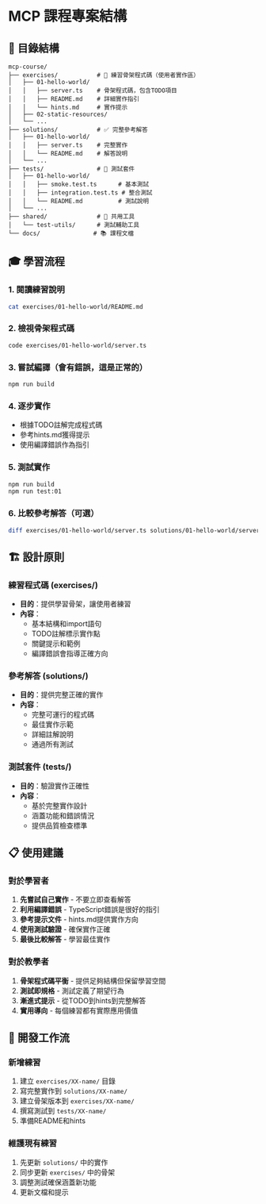 # MCP 課程專案結構

## 📁 目錄結構

```
mcp-course/
├── exercises/           # 🎯 練習骨架程式碼（使用者實作區）
│   ├── 01-hello-world/
│   │   ├── server.ts    # 骨架程式碼，包含TODO項目
│   │   ├── README.md    # 詳細實作指引
│   │   └── hints.md     # 實作提示
│   ├── 02-static-resources/
│   └── ...
├── solutions/           # ✅ 完整參考解答
│   ├── 01-hello-world/
│   │   ├── server.ts    # 完整實作
│   │   └── README.md    # 解答說明
│   └── ...
├── tests/               # 🧪 測試套件
│   ├── 01-hello-world/
│   │   ├── smoke.test.ts      # 基本測試
│   │   ├── integration.test.ts # 整合測試
│   │   └── README.md          # 測試說明
│   └── ...
├── shared/              # 🔧 共用工具
│   └── test-utils/      # 測試輔助工具
└── docs/               # 📚 課程文檔
```

## 🎓 學習流程

### 1. 閱讀練習說明
```bash
cat exercises/01-hello-world/README.md
```

### 2. 檢視骨架程式碼
```bash
code exercises/01-hello-world/server.ts
```

### 3. 嘗試編譯（會有錯誤，這是正常的）
```bash
npm run build
```

### 4. 逐步實作
- 根據TODO註解完成程式碼
- 參考hints.md獲得提示
- 使用編譯錯誤作為指引

### 5. 測試實作
```bash
npm run build
npm run test:01
```

### 6. 比較參考解答（可選）
```bash
diff exercises/01-hello-world/server.ts solutions/01-hello-world/server.ts
```

## 🏗️ 設計原則

### 練習程式碼 (exercises/)
- **目的**：提供學習骨架，讓使用者練習
- **內容**：
  - 基本結構和import語句
  - TODO註解標示實作點
  - 關鍵提示和範例
  - 編譯錯誤會指導正確方向

### 參考解答 (solutions/)
- **目的**：提供完整正確的實作
- **內容**：
  - 完整可運行的程式碼
  - 最佳實作示範
  - 詳細註解說明
  - 通過所有測試

### 測試套件 (tests/)
- **目的**：驗證實作正確性
- **內容**：
  - 基於完整實作設計
  - 涵蓋功能和錯誤情況
  - 提供品質檢查標準

## 📋 使用建議

### 對於學習者
1. **先嘗試自己實作** - 不要立即查看解答
2. **利用編譯錯誤** - TypeScript錯誤是很好的指引
3. **參考提示文件** - hints.md提供實作方向
4. **使用測試驗證** - 確保實作正確
5. **最後比較解答** - 學習最佳實作

### 對於教學者
1. **骨架程式碼平衡** - 提供足夠結構但保留學習空間
2. **測試即規格** - 測試定義了期望行為
3. **漸進式提示** - 從TODO到hints到完整解答
4. **實用導向** - 每個練習都有實際應用價值

## 🔄 開發工作流

### 新增練習
1. 建立 `exercises/XX-name/` 目錄
2. 寫完整實作到 `solutions/XX-name/`
3. 建立骨架版本到 `exercises/XX-name/`
4. 撰寫測試到 `tests/XX-name/`
5. 準備README和hints

### 維護現有練習
1. 先更新 `solutions/` 中的實作
2. 同步更新 `exercises/` 中的骨架
3. 調整測試確保涵蓋新功能
4. 更新文檔和提示